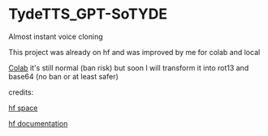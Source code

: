 # TydeTTS_GPT-SoTYDE
Almost instant voice cloning

This project was already on hf and was improved by me for colab and local


[Colab](https://colab.research.google.com/drive/12yi4bdsJPTsYhdpHIycIv-mMjd0HFreN?usp=sharing) it's still normal (ban risk)
but soon I will transform it into rot13 and base64 (no ban or at least safer)




credits:

[hf space](https://huggingface.co/spaces/tonyassi/voice-clone)

[hf documentation](https://huggingface.co/coqui/XTTS-v2)
